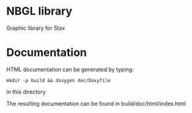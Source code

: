 # NBGL library
Graphic library for Stax

# Documentation
HTML documentation can be generated by typing:

```mkdir -p build && doxygen doc/Doxyfile```

in this directory

The resulting documentation can be found in build/doc/html/index.html

